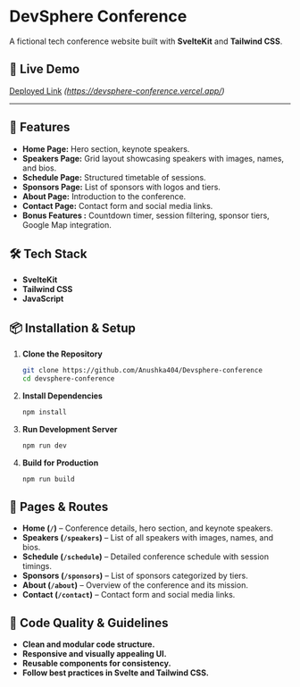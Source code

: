# DevSphere Conference

A fictional tech conference website built with **SvelteKit** and **Tailwind CSS**.

## 🚀 Live Demo
[Deployed Link](#) *(https://devsphere-conference.vercel.app/)*

---


## 🚀 Features

- **Home Page:** Hero section, keynote speakers.
- **Speakers Page:** Grid layout showcasing speakers with images, names, and bios.
- **Schedule Page:** Structured timetable of sessions.
- **Sponsors Page:** List of sponsors with logos and tiers.
- **About Page:** Introduction to the conference.
- **Contact Page:** Contact form and social media links.
- **Bonus Features :** Countdown timer, session filtering, sponsor tiers, Google Map integration.

## 🛠 Tech Stack

- **SvelteKit**
- **Tailwind CSS**
- **JavaScript**

## 📦 Installation & Setup

1. **Clone the Repository**
   ```bash
   git clone https://github.com/Anushka404/Devsphere-conference
   cd devsphere-conference
   ```

2. **Install Dependencies**
   ```bash
   npm install
   ```

3. **Run Development Server**
   ```bash
   npm run dev
   ```

4. **Build for Production**
   ```bash
   npm run build
   ```


## 📄 Pages & Routes

- **Home (`/`)** – Conference details, hero section, and keynote speakers.
- **Speakers (`/speakers`)** – List of all speakers with images, names, and bios.
- **Schedule (`/schedule`)** – Detailed conference schedule with session timings.
- **Sponsors (`/sponsors`)** – List of sponsors categorized by tiers.
- **About (`/about`)** – Overview of the conference and its mission.
- **Contact (`/contact`)** – Contact form and social media links.

## 📜 Code Quality & Guidelines

- **Clean and modular code structure.**
- **Responsive and visually appealing UI.**
- **Reusable components for consistency.**
- **Follow best practices in Svelte and Tailwind CSS.**
